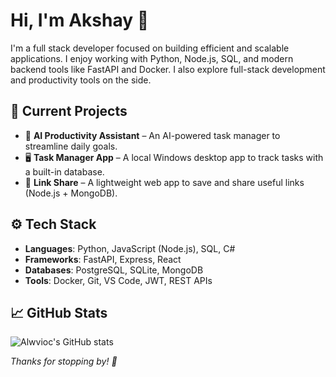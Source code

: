 # Hi, I'm Akshay 👋

I'm a full stack developer focused on building efficient and scalable applications. I enjoy working with Python, Node.js, SQL, and modern backend tools like FastAPI and Docker. I also explore full-stack development and productivity tools on the side.

## 🧠 Current Projects
- 🧠 **AI Productivity Assistant** – An AI-powered task manager to streamline daily goals.
- 🖥 **Task Manager App** – A local Windows desktop app to track tasks with a built-in database.
- 🔗 **Link Share** – A lightweight web app to save and share useful links (Node.js + MongoDB).

## ⚙️ Tech Stack
- **Languages**: Python, JavaScript (Node.js), SQL, C#
- **Frameworks**: FastAPI, Express, React
- **Databases**: PostgreSQL, SQLite, MongoDB
- **Tools**: Docker, Git, VS Code, JWT, REST APIs

## 📈 GitHub Stats
![Alwvioc's GitHub stats](https://github-readme-stats.vercel.app/api?username=Alwvioc&show_icons=true&count_private=true&include_all_commits=true&theme=github_dark)

*Thanks for stopping by! 🌟*
